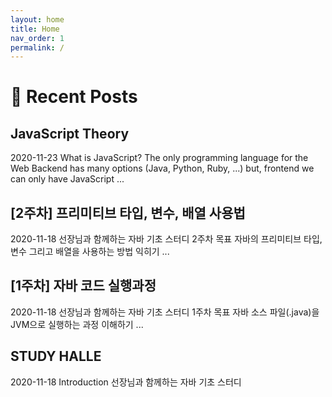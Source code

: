 ```yaml
---
layout: home
title: Home
nav_order: 1
permalink: /
---
```


# 🌱 Recent Posts
<div class="recent-post" onclick="location.href='docs/javascript';">
<h2>JavaScript Theory</h2>
<span class="text-small text-grey-dk-000 mb-0 mr-2">2020-11-23</span>
What is JavaScript?
The only programming language for the Web
Backend has many options (Java, Python, Ruby, ...)
but, frontend we can only have JavaScript
...
</div>

<div class="recent-post" onclick="location.href='docs/java/study-halle/week2';">
<h2>[2주차] 프리미티브 타입, 변수, 배열 사용법</h2>
<span class="text-small text-grey-dk-000 mb-0 mr-2">2020-11-18</span>
선장님과 함께하는 자바 기초 스터디
2주차
목표
자바의 프리미티브 타입, 변수 그리고 배열을 사용하는 방법 익히기
...
</div>

<div class="recent-post" onclick="location.href='docs/java/study-halle/week1';">
<h2>[1주차] 자바 코드 실행과정</h2>
<span class="text-small text-grey-dk-000 mb-0 mr-2">2020-11-18</span>
선장님과 함께하는 자바 기초 스터디
1주차
목표
자바 소스 파일(.java)을 JVM으로 실행하는 과정 이해하기
...
</div>

<div class="recent-post" onclick="location.href='docs/java/study-halle';">
<h2>STUDY HALLE</h2>
<span class="text-small text-grey-dk-000 mb-0 mr-2">2020-11-18</span>
Introduction
선장님과 함께하는 자바 기초 스터디
</div>